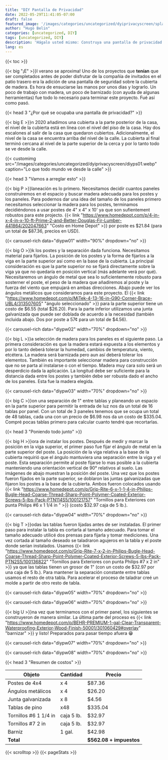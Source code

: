 ```yaml
---
title: "DIY Pantalla de Privacidad"
date: 2022-05-29T11:41:05-07:00
draft: false
featured_image: '/images/categories/uncategorized/dyiprivacyscreen/splash.jpeg'
author: "Hugo Belin"
categories: [uncategorized, DIY]
tags: [uncategorized, DIY]
description: 'Hágalo usted mismo: Construya una pantalla de privacidad'
lang: es
---
```



{{< toc >}}

{{< big "¡E" >}}l verano se aproxima! Uno de los proyectos que **tenían** que ser completados antes de 
poder disfrutar de la compañía de invitados en el patio trasero era la adición de una pantalla de 
seguridad sobre la cubierta de madera. Es hora de ensuciarse las manos por unos dias y lograrlo. Un 
poco de trabajo con madera, un poco de barnizado (con ayuda de algunas herramientas) fue todo lo 
necesario para terminar este proyecto. Fué así como pasó.

{{< head 3 "¿Por qué se ocupaba una pantalla de privacidad?" >}}

{{< big E >}}n 2020 añadimos una cubierta a la parte posterior de la casa, el nivel de la cubierta está 
en línea con el nivel del piso de la casa. Hay dos escalones al salir de la casa que quedaron cubiertos. 
Adicionalmente, el nivel de la casa se encuentra arriba del nivel de la calle. La cubierta al final 
terminó cercana al nivel de la parte superior de la cerca y por lo tanto todo se ve desde la calle.

{{< customimg src="/images/categories/uncategorized/dyiprivacyscreen/diyps01.webp" 
  caption="Lo que todo mundo ve desde la calle" >}}

{{< head 3 "Vamos a arreglar esto" >}}

{{< big P >}}laneación es lo primero. Necesitamos decidir cuantos paneles construiremos en el espacio y 
buscar madera adecuada para los postes y los paneles. Para podernos dar una idea del tamaño de los 
paneles primero necesitamos seleccionar la madera para los postes, terminamos decidiéndonos a usar postes 
de 4" x 4" x 10' ya que son sufientement robustos para este projecto. {{< link 
"https://www.homedepot.com/p/4-in-x-4-in-x-10-ft-Prime-2-and-Better-Douglas-Fir-Lumber-441864/202047663" 
"Costo en Home Depot" >}} por poste es $21.84 (para un total de $87.36, precios en USD).

{{< carousel-rich data="diypw01" width="90%" dropdown="no" >}}

{{< big O >}}k los postes y la separación dada funciona. Necesitamos material para fijarlos. La posición 
de los postes y la forma de fijarlos a la viga en la parte superior así como en la base de la cubierta. 
La principal consideración es que la parte superior no se fijará directamente sobre la viga ya que no 
quedaría en posición vertical (más adelante verá por qué). Necesitaremos un ángulo de metal que sea lo 
suficientemente robusto para sosterner el poste, el peso de la madera que añadiremos al poste y la fuerza 
del viento que empujará en ambas direcciones. Abajo puede ver los ángulos metálicos que consideramos para 
este proyecto. El {{< link 
"https://www.homedepot.com/p/MiTek-4-13-16-in-G90-Corner-Brace-UBL4/313507605" "ángulo seleccionado" >}} 
para la parte superior tiene un costo de $6.55 (total $26.20). Para la parte inferior utilizamos una 
junta galvanizada que puede ser doblada de acuerdo a la necesidad (también incluida abajo. Dos por poste 
a 57¢ para un total de $4.56).

{{< carousel-rich data="diypw02" width="70%" dropdown="no" >}}

{{< big L >}}a selección de madera para los paneles es el siguiente paso. La primera consideración es que 
la madera estará expuesta a los elementos y por lo tanto deberá tolerar la humedad, cambios de 
temperatura, viento, etcétera. La madera será barnizada pero aun así deberá tolerar los elementos. 
También es importante seleccionar madera para construcción que no se parta al instalarse o con el tiempo. 
Madera muy cara solo será un desperdicio dada la aplicación. La longitud debe ser suficiente para la 
distancia dada entre los postes y también debe ser robusta dado el ancho de los paneles. Esta fue la 
madera elegida.

{{< carousel-rich data="diypw03" width="70%" dropdown="no" >}}

{{< big C >}}on una separación de 1" entre tablas y planeando un espacio en la parte superior para 
permitir la entrada de luz nos da un total de 16 tablas por panel. Con un total de 3 paneles tenemos que 
se ocupa un total de 48 tablas, cada una con un precio de $6.98 nos da un costo de $335.04. Compré pocas 
tablas primero para calcular cuanto tendré que recortarlas.

{{< head 3 "Poniendo todo junto" >}}

{{< big H >}}ora de instalar los postes. Después de medir y marcar la posición en la viga superior, el 
primer paso fue fijar el ángulo de metal en la parte superior del poste. La posición de la viga relativa 
a la base de la cubierta requirió que el ángulo mantuviera una separación entre la viga y el poste. Esta 
separación permite al poste fijarse lo mas posible a la cubierta manteniendo una orientación vertical de 
90° relativos al suelo. Las imágenes de abajo muestran la posición del poste. Una vez que los postes 
fueron fijados en la parte superior, se doblaron las juntas galvanizadas que fijaron los postes a la base 
de la cubierta. Ambos fueron colocados usando {{< link 
"https://www.homedepot.com/p/Grip-Rite-6-x-1-1-4-in-Philips-Bugle-Head-Coarse-Thread-Sharp-Point-Polymer-Coated-Exterior-Screws-5-lbs-Pack-PTN114S5/100121757" 
"Tornillos para Exteriores con punta Philips #6 x 1 1/4 in " >}} (costo $32.97 caja de 5 lb.).

{{< carousel-rich data="diypw04" width="70%" dropdown="no" >}}

{{< big T >}}odas las tablas fueron lijadas antes de ser instaladas. El primer paso para instalar la 
tabla es cortarla al tamaño adecuado. Para tomar el tamaño adecuado utilicé dos prensas para fijarla y 
tomar mediciones. Una vez cortada al tamaño deseado se taladraron agujeros en la tabla y el poste donde 
serían instalados. Usamos {{< link 
"https://www.homedepot.com/p/Grip-Rite-7-x-2-in-Philips-Bugle-Head-Coarse-Thread-Sharp-Point-Polymer-Coated-Exterior-Screws-5-lbs-Pack-PTN2S5/100136822"
"Tornillos para Exteriores con punta Philips #7 x 2 in" >}} ya que las tablas tienen un grosor de 1" 
(con un costo de $32.97 por una caja de 5 lb.). Para mantener la separación constante entre tablas usamos 
el resto de otra tabla. Para acelerar el proceso de taladrar creé un molde a partir de otro resto de 
tabla.

{{< carousel-rich data="diypw05" width="70%" dropdown="no" >}}

{{< carousel-rich data="diypw06" width="70%" dropdown="no" >}}

{{< big U >}}na vez que terminamos con el primer panel, los siguientes se construyeron de manera similar. 
La última parte del proceso es {{< link
"https://www.homedepot.com/p/BEHR-PREMIUM-1-gal-Clear-Transparent-Waterproofing-Exterior-Wood-Finish-50001/301060429#overlay"
"barnizar" >}} y listo! Preparados para pasar tiempo afuera 😁

{{< carousel-rich data="diypw07" width="70%" dropdown="no" >}}

{{< carousel-rich data="diypw08" width="70%" dropdown="no" >}}

{{< head 3 "Resumen de costos" >}}

| Objeto                | Cantidad   | Precio                  |
|-----------------------|------------|-------------------------|
| Postes de 4x4         | x 4        |    $87.36               |
| Ángulos metálicos     | x 4        |    $26.20               |
| Junta galvanizada     | x 8        |     $4.56               |
| Tablas de pino        | x48        |   $335.04               |
| Tornillos #6 1 1/4 in | caja 5 lb. |    $32.97               |
| Tornillos #7 2 in     | caja 5 lb. |    $32.97               |
| Barniz                | 1 gal.     |    $42.98               |
| **Total**             |            | **$562.08 + impuestos** |

{{< scrolltop >}}
{{< pageStats >}}
